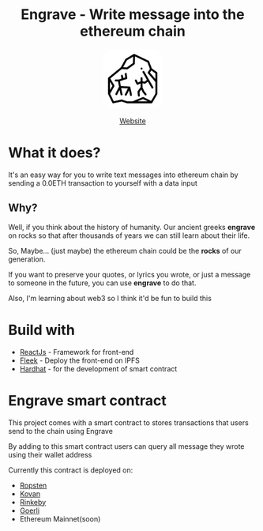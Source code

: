 <h1 style="border-bottom:0" align="center">Engrave - Write message into the ethereum chain</h1>
<a href="https://tstream.club"><p align="center"><img style="border-radius:20px; width:100px;background:white; padding:10px;" src="./www/public/logo.svg"/></p></a>

<p align="center"><a href="https://engrave.on.fleek.co">Website</a></p>


# What it does?
It's an easy way for you to write text messages into ethereum chain by sending a 0.0ETH transaction to yourself with a data input


## Why?
Well, if you think about the history of humanity. Our ancient greeks __engrave__ on rocks so that after thousands of years we can still learn about their life.

So, Maybe... (just maybe) the ethereum chain could be the __rocks__ of our generation.

If you want to preserve your quotes, or lyrics you wrote, or just a message to someone in the future, you can use __engrave__ to do that.

Also, I'm learning about web3 so I think it'd be fun to build this


# Build with 
- [ReactJs]() - Framework for front-end
- [Fleek]() - Deploy the front-end on IPFS
- [Hardhat]() - for the development of smart contract

# Engrave smart contract
This project comes with a smart contract to stores transactions that users send to the chain using Engrave

By adding to this smart contract users can query all message they wrote using their wallet address

Currently this contract is deployed on:
- [Ropsten](https://ropsten.etherscan.io/address/0xf166427615c41206246ff3e2d8332f4890b38068)
- [Kovan]()
- [Rinkeby]()
- [Goerli]()
- Ethereum Mainnet(soon)
